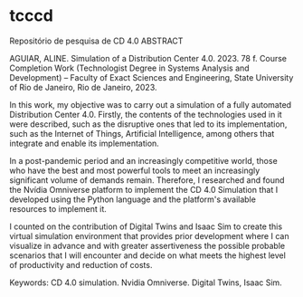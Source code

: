 # tcccd
Repositório de pesquisa de CD 4.0
ABSTRACT


AGUIAR, ALINE. Simulation of a Distribution Center 4.0. 2023. 78 f. Course Completion Work (Technologist Degree in Systems Analysis and Development) – Faculty of Exact Sciences and Engineering, State University of Rio de Janeiro, Rio de Janeiro, 2023.

In this work, my objective was to carry out a simulation of a fully automated Distribution Center 4.0. Firstly, the contents of the technologies used in it were described, such as the disruptive ones that led to its implementation, such as the Internet of Things, Artificial Intelligence, among others that integrate and enable its implementation.

In a post-pandemic period and an increasingly competitive world, those who have the best and most powerful tools to meet an increasingly significant volume of demands remain. Therefore, I researched and found the Nvídia Omniverse platform to implement the CD 4.0 Simulation that I developed using the Python language and the platform's available resources to implement it. 

I counted on the contribution of Digital Twins and Isaac Sim to create this virtual simulation environment that provides prior development where I can visualize in advance and with greater assertiveness the possible probable scenarios that I will encounter and decide on what meets the highest level of productivity and reduction of costs.

Keywords: CD 4.0 simulation. Nvidia Omniverse. Digital Twins, Isaac Sim.
